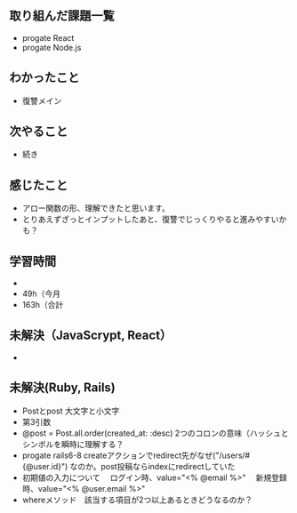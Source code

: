 ## 取り組んだ課題一覧
- progate React
- progate Node.js
## わかったこと
- 復讐メイン
## 次やること
- 続き
## 感じたこと
- アロー関数の形、理解できたと思います。
- とりあえずざっとインプットしたあと、復讐でじっくりやると進みやすいかも？
## 学習時間
- 
- 49h（今月
- 163h（合計

## 未解決（JavaScrypt, React）
-

## 未解決(Ruby, Rails)
- Postとpost 大文字と小文字
- 第3引数
- @post = Post.all.order(created_at: :desc) 2つのコロンの意味（ハッシュとシンボルを瞬時に理解する？
- progate rails6-8 createアクションでredirect先がなぜ("/users/#{@user.id}") なのか。post投稿ならindexにredirectしていた
- 初期値の入力について
　ログイン時、value="<% @email %>"
　新規登録時、value="<% @user.email %>"
- whereメソッド　該当する項目が2つ以上あるときどうなるのか？
